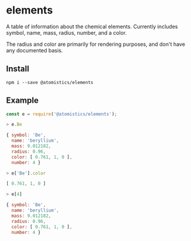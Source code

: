 # elements

A table of information about the chemical elements. Currently includes symbol, name, mass, radius, number, and a color.

The radius and color are primarily for rendering purposes, and don't have any documented basis.

## Install

```
npm i --save @atomistics/elements
```

## Example

```js
const e = require('@atomistics/elements');

> e.Be

{ symbol: 'Be',
  name: 'beryllium',
  mass: 9.012182,
  radius: 0.96,
  color: [ 0.761, 1, 0 ],
  number: 4 }

> e['Be'].color

[ 0.761, 1, 0 ]

> e[4]

{ symbol: 'Be',
  name: 'beryllium',
  mass: 9.012182,
  radius: 0.96,
  color: [ 0.761, 1, 0 ],
  number: 4 }
```
